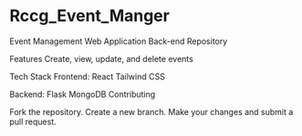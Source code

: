 # Rccg_Event_Manger
Event Management Web Application Back-end Repository


Features
Create, view, update, and delete events

Tech Stack 
Frontend:
React
Tailwind CSS

Backend:
Flask
MongoDB
Contributing

Fork the repository.
Create a new branch.
Make your changes and submit a pull request.